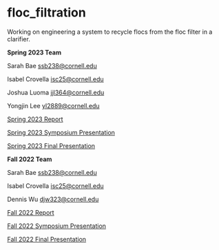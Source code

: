 # floc_filtration

Working on engineering a system to recycle flocs from the floc filter in a clarifier. 

**Spring 2023 Team**

Sarah Bae ssb238@cornell.edu

Isabel Crovella isc25@cornell.edu

Joshua Luoma jjl364@cornell.edu

Yongjin Lee yl2889@cornell.edu

[Spring 2023 Report]()

[Spring 2023 Symposium Presentation]()

[Spring 2023 Final Presentation]()

**Fall 2022 Team**

Sarah Bae ssb238@cornell.edu

Isabel Crovella isc25@cornell.edu

Dennis Wu djw323@cornell.edu

[Fall 2022 Report](https://docs.google.com/document/d/e/2PACX-1vRjqUriUMM9oMXKQtTT6qh4h82vb-TMZ1fLXjzS1X0kZV6jVFVMMCyXUvos8VyxD4ggZNHVfGXz8k39/pub)

[Fall 2022 Symposium Presentation](https://docs.google.com/presentation/d/e/2PACX-1vTCGlapHM6T2Vl6PtFMonCpXlZItJqIQikQNQX_vd3ZDJmhmSlC9toiW0eusng5U8DVEiXo2JAixYS4/pub?start=false&loop=false&delayms=30000)

[Fall 2022 Final Presentation](https://docs.google.com/presentation/d/e/2PACX-1vQf8VkfrtjTlBFRLVr5xJITDW6JqJ_ssQMOVugLyz5QRk4MY0qvzuD1SGX39ZHCdgU6uXuURnLWzbap/pub?start=false&loop=false&delayms=3000)
